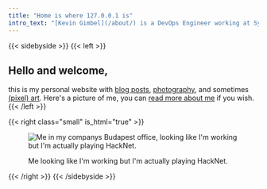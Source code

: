 ```yaml
---
title: "Home is where 127.0.0.1 is"
intro_text: "[Kevin Gimbel](/about/) is a DevOps Engineer working at Synoa GmbH. *This* is his website and writing in third person is **awkward**."
---
```


{{< sidebyside >}}
{{< left >}}
## Hello and welcome,
this is my personal website with [blog posts](/blog/), [photography](/photography), and sometimes [(pixel) art](/art).
Here's a picture of me, you can [read more about me](/about/) if you wish.
{{< /left >}}

{{< right class="small" is_html="true" >}}
<figure>
<img src="/img/budapest-december-2019.JPG" title="Me in my companys Budapest office, looking like I'm working but I'm actually playing HackNet.">
<figcaption><p>Me looking like I'm working but I'm actually playing HackNet.</p></figcaption>
</figure>
{{< /right >}}
{{< /sidebyside >}}
